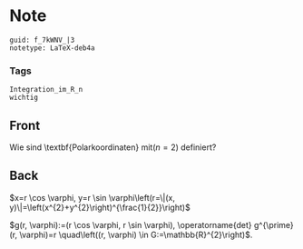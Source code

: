 # Note
```
guid: f_7kWNV_|3
notetype: LaTeX-deb4a
```

### Tags
```
Integration_im_R_n
wichtig
```

## Front
Wie sind \textbf{Polarkoordinaten} mit$(n=2)$ definiert?

## Back
$x=r \cos \varphi, y=r \sin \varphi\left(r=\|(x,
y)\|=\left(x^{2}+y^{2}\right)^{\frac{1}{2}}\right)$
<div>
  $g(r, \varphi):=(r \cos \varphi, r \sin \varphi),
  \operatorname{det} g^{\prime}(r, \varphi)=r \quad\left((r,
  \varphi) \in G:=\mathbb{R}^{2}\right)$.
</div>
